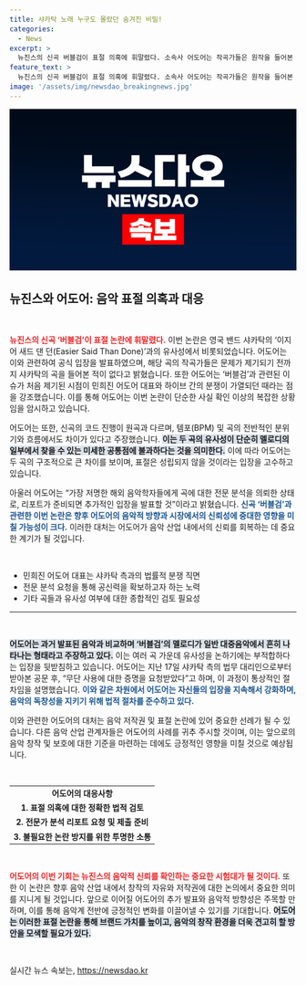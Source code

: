 ```yaml
---
title: 샤카탁 노래 누구도 몰랐던 숨겨진 비밀!
categories:
  - News
excerpt: >
  뉴진스의 신곡 버블검이 표절 의혹에 휘말렸다. 소속사 어도어는 작곡가들은 원작을 들어본 적이 없다며 반박하고, 전문가 분석을 의뢰했다고 전했다. 이들은 곡의 분위기와 코드 진행이 다르다고 강조하며 논란의 해소에 나섰다. 궁금증을 더하는 이 사건의 뒤편을 살펴보자!
feature_text: >
  뉴진스의 신곡 버블검이 표절 의혹에 휘말렸다. 소속사 어도어는 작곡가들은 원작을 들어본 적이 없다며 반박하고, 전문가 분석을 의뢰했다고 전했다. 이들은 곡의 분위기와 코드 진행이 다르다고 강조하며 논란의 해소에 나섰다. 궁금증을 더하는 이 사건의 뒤편을 살펴보자!
image: '/assets/img/newsdao_breakingnews.jpg'
---
```


<p><img src="/assets/img/newsdao_breakingnews.jpg" alt="cryptoinkorea 속보" /></p>

<h2 data-ke-size="size26">뉴진스와 어도어: 음악 표절 의혹과 대응</h2>

<p data-ke-size="size16">&nbsp;</p>

<p><b><span style="color: #ee2323;">뉴진스의 신곡 ‘버블검’이 표절 논란에 휘말렸다.</span></b> 이번 논란은 영국 밴드 샤카탁의 ‘이지어 새드 댄 던(Easier Said Than Done)’과의 유사성에서 비롯되었습니다. 어도어는 이와 관련하여 공식 입장을 발표하였으며, 해당 곡의 작곡가들은 문제가 제기되기 전까지 샤카탁의 곡을 들어본 적이 없다고 밝혔습니다. 또한 어도어는 ‘버블검’과 관련된 이슈가 처음 제기된 시점이 민희진 어도어 대표와 하이브 간의 분쟁이 가열되던 때라는 점을 강조했습니다. 이를 통해 어도어는 이번 논란이 단순한 사실 확인 이상의 복잡한 상황임을 암시하고 있습니다.</p>

<p>어도어는 또한, 신곡의 코드 진행이 원곡과 다르며, 템포(BPM) 및 곡의 전반적인 분위기와 흐름에서도 차이가 있다고 주장했습니다. <b><span style="background-color: #21538527;">이는 두 곡의 유사성이 단순히 멜로디의 일부에서 찾을 수 있는 미세한 공통점에 불과하다는 것을 의미한다.</span></b> 이에 따라 어도어는 두 곡의 구조적으로 큰 차이를 보이며, 표절은 성립되지 않을 것이라는 입장을 고수하고 있습니다.</p>

<p>아울러 어도어는 “가장 저명한 해외 음악학자들에게 곡에 대한 전문 분석을 의뢰한 상태로, 리포트가 준비되면 추가적인 입장을 발표할 것”이라고 밝혔습니다. <b><span style="color: #1a5490;">신곡 ‘버블검’과 관련한 이번 논란은 향후 어도어의 음악적 방향과 시장에서의 신뢰성에 중대한 영향을 미칠 가능성이 크다.</span></b> 이러한 대처는 어도어가 음악 산업 내에서의 신뢰를 회복하는 데 중요한 계기가 될 것입니다.</p>

<p data-ke-size="size16">&nbsp;</p>

<ul>
<li>민희진 어도어 대표는 샤카탁 측과의 법률적 분쟁 직면</li>
<li>전문 분석 요청을 통해 공신력을 확보하고자 하는 노력</li>
<li>기타 곡들과 유사성 여부에 대한 종합적인 검토 필요성</li>
</ul>

<hr/>

<p data-ke-size="size16">&nbsp;</p>

<p><b><span style="background-color: #21538527;">어도어는 과거 발표된 음악과 비교하며 ‘버블검’의 멜로디가 일반 대중음악에서 흔히 나타나는 형태라고 주장하고 있다.</span></b> 이는 여러 곡 가운데 유사성을 논하기에는 부적합하다는 입장을 뒷받침하고 있습니다. 어도어는 지난 17일 샤카탁 측의 법무 대리인으로부터 받아본 공문 후, “무단 사용에 대한 증명을 요청받았다”고 하며, 이 과정이 통상적인 절차임을 설명했습니다. <b><span style="color: #1a5490;">이와 같은 차원에서 어도어는 자신들의 입장을 지속해서 강화하며, 음악의 독창성을 지키기 위해 법적 절차를 준수하고 있다.</span></b></p>

<p>이와 관련한 어도어의 대처는 음악 저작권 및 표절 논란에 있어 중요한 선례가 될 수 있습니다. 다른 음악 산업 관계자들은 어도어의 사례를 귀추 주시할 것이며, 이는 앞으로의 음악 창작 및 보호에 대한 기준을 마련하는 데에도 긍정적인 영향을 미칠 것으로 예상됩니다.</p>

<p data-ke-size="size16">&nbsp;</p>

<table>
<tr>
<td style="text-align: center; height: 17px;"><b>어도어의 대응사항</b></td>
</tr>
<tr>
<td style="text-align: center; height: 17px;"><b>1. 표절 의혹에 대한 정확한 법적 검토</b></td>
</tr>
<tr>
<td style="text-align: center; height: 17px;"><b>2. 전문가 분석 리포트 요청 및 제출 준비</b></td>
</tr>
<tr>
<td style="text-align: center; height: 17px;"><b>3. 불필요한 논란 방지를 위한 투명한 소통</b></td>
</tr>
</table>

<p data-ke-size="size16">&nbsp;</p>

<p><b><span style="color: #ee2323;">어도어의 이번 기회는 뉴진스의 음악적 신뢰를 확인하는 중요한 시험대가 될 것이다.</span></b> 또한 이 논란은 향후 음악 산업 내에서 창작의 자유와 저작권에 대한 논의에서 중요한 의미를 지니게 될 것입니다. 앞으로 이어질 어도어의 추가 발표와 음악적 방향성은 주목할 만하며, 이를 통해 음악계 전반에 긍정적인 변화를 이끌어낼 수 있기를 기대합니다. <b><span style="background-color: #21538527;">어도어는 이러한 표절 논란을 통해 브랜드 가치를 높이고, 음악의 창작 환경을 더욱 견고히 할 방안을 모색할 필요가 있다.</span></b></p>

<p data-ke-size="size16">&nbsp;</p>
실시간 뉴스 속보는, <a href="https://newsdao.kr" rel="dofollow">https://newsdao.kr</a>


